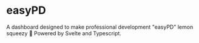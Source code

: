 # easyPD

A dashboard designed to make professional development "easyPD" lemon squeezy 🍋 Powered by Svelte and Typescript.